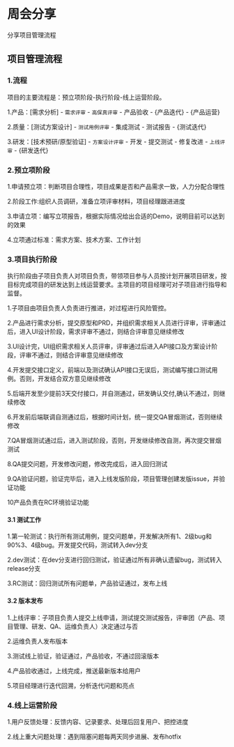 # 周会分享

分享项目管理流程

## 项目管理流程

### 1.流程

项目的主要流程是：预立项阶段-执行阶段-线上运营阶段。

1.产品：[需求分析] - `需求评审` - `高保真评审` - 产品验收 - {产品迭代} - {产品运营}

2.质量：[测试方案设计] - `测试用例评审` - 集成测试 - 测试报告 - {测试迭代}

3.研发：[技术预研/原型验证] - `方案设计评审` - 开发 - 提交测试 - 修复改进 - `上线评审` - {研发迭代}

### 2.预立项阶段

1.申请预立项：判断项目合理性，项目成果是否和产品需求一致，人力分配合理性

2.阶段工作:组织人员调研，准备立项评审材料，项目经理跟进进度

3.申请立项：编写立项报告，根据实际情况给出合适的Demo，说明目前可以达到的效果

4.立项通过标准：需求方案、技术方案、工作计划

### 3.项目执行阶段

执行阶段由子项目负责人对项目负责，带领项目参与人员按计划开展项目研发，按目标完成项目的研发达到上线运营要求。主项目的项目经理可对子项目进行指导和监督。

1.子项目由项目负责人负责进行推进，对过程进行风险管控。

2.产品进行需求分析，提交原型和PRD，并组织需求相关人员进行评审，评审通过后，进入UI设计阶段，需求评审不通过，则结合评审意见继续修改

3.UI设计完，UI组织需求相关人员评审，评审通过后进入API接口及方案设计阶段，评审不通过，则结合评审意见继续修改

4.开发提交接口定义，前端以及测试确认API接口无误后，测试编写接口测试用例。否则，开发结合双方意见继续修改

5.后端开发至少提前3天交付接口，并自测通过，研发确认交付,确认不通过，则继续修改

6.开发前后端联调自测通过后，根据时间计划，统一提交QA冒烟测试，否则继续修改

7.QA冒烟测试通过后，进入测试阶段，否则，开发继续修改自测，再次提交冒烟测试

8.QA提交问题，开发修改问题，修改完成后，进入回归测试

9.QA验证问题，验证完毕后，进入上线发版阶段，项目管理创建发版issue，并验证功能

10产品负责在RC环境验证功能

#### 3.1 测试工作

1.第一轮测试：执行所有测试用例，提交问题单，开发解决所有1、2级bug和90%3、4级bug。开发提交代码，测试转入dev分支

2.dev测试：在dev分支进行回归测试，验证通过所有非确认遗留bug，测试转入release分支

3.RC测试：回归测试所有问题单，产品验证通过，发布上线

#### 3.2 版本发布

1.上线评审：子项目负责人提交上线申请，测试提交测试报告，评审团（产品、项目管理、研发、QA、运维负责人）决定通过与否

2.运维负责人发布版本

3.测试线上验证，验证通过，产品验收，不通过回滚版本

4.产品验收通过，上线完成，推送最新版本给用户

5.项目经理进行迭代回溯，分析迭代问题和亮点

### 4.线上运营阶段

1.用户反馈处理：反馈内容、记录要求、处理后回复用户、把控进度

2.线上重大问题处理：遇到阻塞问题每两天同步进展、发布hotfix

